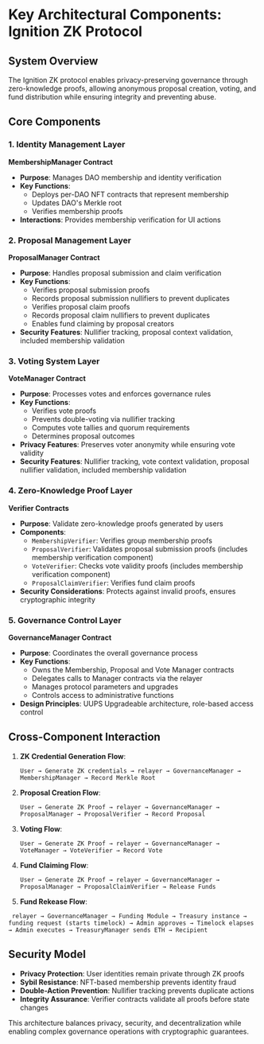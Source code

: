 # Key Architectural Components: Ignition ZK Protocol

## System Overview

The Ignition ZK protocol enables privacy-preserving governance through zero-knowledge proofs, allowing anonymous proposal creation, voting, and fund distribution while ensuring integrity and preventing abuse.

## Core Components

### 1. Identity Management Layer

**MembershipManager Contract**
- **Purpose**: Manages DAO membership and identity verification
- **Key Functions**: 
  - Deploys per-DAO NFT contracts that represent membership
  - Updates DAO's Merkle root
  - Verifies membership proofs
- **Interactions**: Provides membership verification for UI actions

### 2. Proposal Management Layer

**ProposalManager Contract**
- **Purpose**: Handles proposal submission and claim verification
- **Key Functions**:
  - Verifies proposal submission proofs
  - Records proposal submission nullifiers to prevent duplicates
  - Verifies proposal claim proofs
  - Records proposal claim nullifiers to prevent duplicates
  - Enables fund claiming by proposal creators
- **Security Features**: Nullifier tracking, proposal context validation, included membership validation

### 3. Voting System Layer

**VoteManager Contract**
- **Purpose**: Processes votes and enforces governance rules
- **Key Functions**:
  - Verifies vote proofs
  - Prevents double-voting via nullifier tracking
  - Computes vote tallies and quorum requirements
  - Determines proposal outcomes
- **Privacy Features**: Preserves voter anonymity while ensuring vote validity
- **Security Features**: Nullifier tracking, vote context validation, proposal nullifier validation, included membership validation

### 4. Zero-Knowledge Proof Layer

**Verifier Contracts**
- **Purpose**: Validate zero-knowledge proofs generated by users
- **Components**:
  - `MembershipVerifier`: Verifies group membership proofs
  - `ProposalVerifier`: Validates proposal submission proofs (includes membership verification component)
  - `VoteVerifier`: Checks vote validity proofs (includes membership verification component)
  - `ProposalClaimVerifier`: Verifies fund claim proofs
- **Security Considerations**: Protects against invalid proofs, ensures cryptographic integrity

### 5. Governance Control Layer

**GovernanceManager Contract**
- **Purpose**: Coordinates the overall governance process
- **Key Functions**:
  - Owns the Membership, Proposal and Vote Manager contracts
  - Delegates calls to Manager contracts via the relayer
  - Manages protocol parameters and upgrades
  - Controls access to administrative functions
- **Design Principles**: UUPS Upgradeable architecture, role-based access control

## Cross-Component Interaction

1. **ZK Credential Generation Flow**:
   ```
   User → Generate ZK credentials → relayer → GovernanceManager → MembershipManager → Record Merkle Root
   ```

2. **Proposal Creation Flow**:
   ```
   User → Generate ZK Proof → relayer → GovernanceManager → ProposalManager → ProposalVerifier → Record Proposal
   ```

3. **Voting Flow**:
   ```
   User → Generate ZK Proof → relayer → GovernanceManager → VoteManager → VoteVerifier → Record Vote
   ```

4. **Fund Claiming Flow**:
   ```
   User → Generate ZK Proof → relayer → GovernanceManager → ProposalManager → ProposalClaimVerifier → Release Funds
   ```

5. **Fund Rekease Flow**:
  ```
   relayer → GovernanceManager → Funding Module → Treasury instance →  funding request (starts timelock) → Admin approves → Timelock elapses → Admin executes → TreasuryManager sends ETH → Recipient
   ```

## Security Model

- **Privacy Protection**: User identities remain private through ZK proofs
- **Sybil Resistance**: NFT-based membership prevents identity fraud
- **Double-Action Prevention**: Nullifier tracking prevents duplicate actions
- **Integrity Assurance**: Verifier contracts validate all proofs before state changes

This architecture balances privacy, security, and decentralization while enabling complex governance operations with cryptographic guarantees.